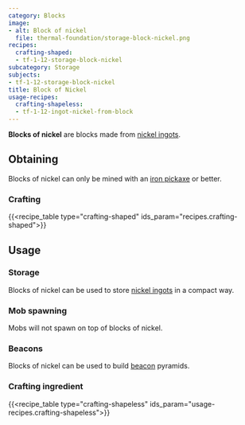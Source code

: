 ```yaml
---
category: Blocks
image:
- alt: Block of nickel
  file: thermal-foundation/storage-block-nickel.png
recipes:
  crafting-shaped:
  - tf-1-12-storage-block-nickel
subcategory: Storage
subjects:
- tf-1-12-storage-block-nickel
title: Block of Nickel
usage-recipes:
  crafting-shapeless:
  - tf-1-12-ingot-nickel-from-block
---
```


**Blocks of nickel** are blocks made from [nickel ingots](../nickel-ingot/).


Obtaining
---------

Blocks of nickel can only be mined with an [iron
pickaxe](https://minecraft.gamepedia.com/Pickaxe) or better.

### Crafting
{{<recipe_table type="crafting-shaped" ids_param="recipes.crafting-shaped">}}


Usage
-----

### Storage
Blocks of nickel can be used to store [nickel ingots](../nickel-ingot/) in a
compact way.

### Mob spawning
Mobs will not spawn on top of blocks of nickel.

### Beacons
Blocks of nickel can be used to build
[beacon](https://minecraft.gamepedia.com/Beacon) pyramids.

### Crafting ingredient
{{<recipe_table type="crafting-shapeless" ids_param="usage-recipes.crafting-shapeless">}}
